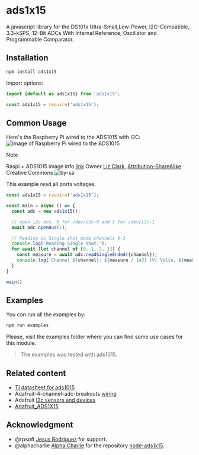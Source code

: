 # ads1x15

A javascript library for the DS101x Ultra-Small,Low-Power, I2C-Compatible, 3.3-kSPS, 12-Bit ADCs With Internal Reference, Oscillator and Programmable Comparator.

## Installation

```sh
npm install ads1x15
```
Import options:

```js
import {default as ads1x15} from 'ads1x15';
```

```js
const ads1x15 = require('ads1x15');
```

## Common Usage

Here's the Raspberry Pi wired to the ADS1015 with I2C:
![Image of Raspberry Pi wired to the ADS1015](https://cdn-learn.adafruit.com/assets/assets/000/112/710/medium800/arduino_compatibles_sensors_raspi_ads1015_i2c_bb.png?1656449834)

> [!NOTE]
> Raspi + ADS1015 image info [link](https://learn.adafruit.com/assets/112710) Owner [Liz Clark](https://learn.adafruit.com/u/BlitzCityDIY), [Attribution-ShareAlike](http://creativecommons.org/licenses/by-sa/3.0/) Creative Commons <img src="http://mirrors.creativecommons.org/presskit/buttons/88x31/svg/by-sa.svg" alt="by-sa" border="0">

This example read all ports voltages.


```js
const ads1x15 = require('ads1x15');

const main = async () => {
  const adc = new ads1x15();

  // open i2c bus. 0 for /dev/i2c-0 and 1 for /dev/i2c-1
  await adc.openBus(1);

  // Reading in Single shot mode channels 0-3
  console.log('Reading Single shot:');
  for await (let channel of [0, 1, 2, 3]) {
    const measure = await adc.readSingleEnded({channel});
    console.log(`Channel ${channel}: ${measure / 1e3} (V) Volts, ${measure} (mV) mili Volts`);
  }
}

main()
```

## Examples

You can run all the examples by:

```sh
npm run examples
```

Please, visit the examples folder where you can find some use cases for this module.
> The examples was tested with ads1015.

## Related content

- [TI datasheet for ads1015](https://www.ti.com/lit/ds/symlink/ads1015.pdf)
- Adafruit-4-channel-adc-breakouts [wiring](https://learn.adafruit.com/adafruit-4-channel-adc-breakouts/python-circuitpython)
- Adafruit [I2c sensors and devices](https://learn.adafruit.com/circuitpython-on-raspberrypi-linux/i2c-sensors-and-devices)
- [Adafruit_ADS1X15](https://github.com/adafruit/Adafruit_ADS1X15)

## Acknowledgment

- @rpsoft [Jesus Rodriguez](https://github.com/rpsoft) for support.
- @alphacharlie [Alpha Charlie](https://github.com/alphacharlie) for the repository [node-ads1x15](https://github.com/alphacharlie/node-ads1x15).
